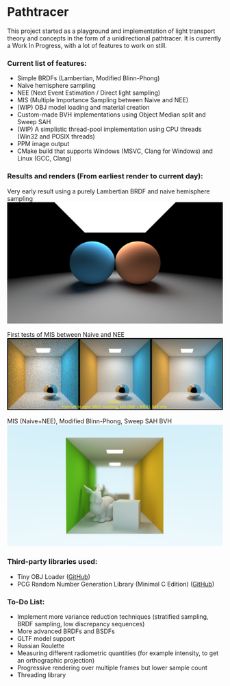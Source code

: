 # Pathtracer
This project started as a playground and implementation of light transport theory and concepts in the form of a unidirectional pathtracer. It is currently a Work In Progress, with a lot of features to work on still.

### Current list of features:
- Simple BRDFs (Lambertian, Modified Blinn-Phong)
- Naive hemisphere sampling
- NEE (Next Event Estimation / Direct light sampling)
- MIS (Multiple Importance Sampling between Naive and NEE)
- (WIP) OBJ model loading and material creation
- Custom-made BVH implementations using Object Median split and Sweep SAH
- (WIP) A simplistic thread-pool implementation using CPU threads (Win32 and POSIX threads)
- PPM image output
- CMake build that supports Windows (MSVC, Clang for Windows) and Linux (GCC, Clang)

### Results and renders (**From earliest render to current day**):
Very early result using a purely Lambertian BRDF and naive hemisphere sampling
![naive_lambertian](https://raw.githubusercontent.com/limepixl/pathtracer/main/renders/early_naive_lambertian.png)

First tests of MIS between Naive and NEE
![mis](https://raw.githubusercontent.com/limepixl/pathtracer/main/renders/early_mis.png)

MIS (Naive+NEE), Modified Blinn-Phong, Sweep SAH BVH
![bvh](https://raw.githubusercontent.com/limepixl/pathtracer/main/renders/mis_bvh_blinnphong_bunny.png)

### Third-party libraries used:
- Tiny OBJ Loader ([GitHub](https://github.com/tinyobjloader/tinyobjloader))
- PCG Random Number Generation Library (Minimal C Edition) ([GitHub](https://github.com/imneme/pcg-c-basic))

### To-Do List:
- Implement more variance reduction techniques (stratified sampling, BRDF sampling, low discrepancy sequences)
- More advanced BRDFs and BSDFs
- GLTF model support
- Russian Roulette
- Measuring different radiometric quantities (for example intensity, to get an orthographic projection)
- Progressive rendering over multiple frames but lower sample count
- Threading library